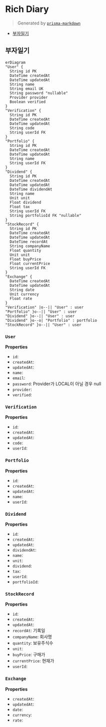 # Rich Diary
> Generated by [`prisma-markdown`](https://github.com/samchon/prisma-markdown)

- [부자일기](#부자일기)

## 부자일기
```mermaid
erDiagram
"User" {
  String id PK
  DateTime createdAt
  DateTime updatedAt
  String name
  String email UK
  String password "nullable"
  Provider provider
  Boolean verified
}
"Verification" {
  String id PK
  DateTime createdAt
  DateTime updatedAt
  String code
  String userId FK
}
"Portfolio" {
  String id PK
  DateTime createdAt
  DateTime updatedAt
  String name
  String userId FK
}
"Dividend" {
  String id PK
  DateTime createdAt
  DateTime updatedAt
  DateTime dividendAt
  String name
  Unit unit
  Float dividend
  Float tax
  String userId FK
  String portfolioId FK "nullable"
}
"StockRecord" {
  String id PK
  DateTime createdAt
  DateTime updatedAt
  DateTime recordAt
  String companyName
  Float quantity
  Unit unit
  Float buyPrice
  Float currentPrice
  String userId FK
}
"Exchange" {
  DateTime createdAt
  DateTime updatedAt
  String date
  Unit currency
  Float rate
}
"Verification" |o--|| "User" : user
"Portfolio" }o--|| "User" : user
"Dividend" }o--|| "User" : user
"Dividend" }o--o| "Portfolio" : portfolio
"StockRecord" }o--|| "User" : user
```

### `User`

**Properties**
  - `id`: 
  - `createdAt`: 
  - `updatedAt`: 
  - `name`: 
  - `email`: 
  - `password`: Provider가 LOCAL이 아닐 경우 null
  - `provider`: 
  - `verified`: 

### `Verification`

**Properties**
  - `id`: 
  - `createdAt`: 
  - `updatedAt`: 
  - `code`: 
  - `userId`: 

### `Portfolio`

**Properties**
  - `id`: 
  - `createdAt`: 
  - `updatedAt`: 
  - `name`: 
  - `userId`: 

### `Dividend`

**Properties**
  - `id`: 
  - `createdAt`: 
  - `updatedAt`: 
  - `dividendAt`: 
  - `name`: 
  - `unit`: 
  - `dividend`: 
  - `tax`: 
  - `userId`: 
  - `portfolioId`: 

### `StockRecord`

**Properties**
  - `id`: 
  - `createdAt`: 
  - `updatedAt`: 
  - `recordAt`: 기록일
  - `companyName`: 회사명
  - `quantity`: 보유주식수
  - `unit`: 
  - `buyPrice`: 구매가
  - `currentPrice`: 현재가
  - `userId`: 

### `Exchange`

**Properties**
  - `createdAt`: 
  - `updatedAt`: 
  - `date`: 
  - `currency`: 
  - `rate`: 